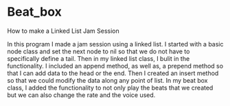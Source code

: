 # Beat_box
How to make a Linked List Jam Session

In this program I made a jam session using a linked list. I started with a basic node class and set the next node to nil so that we do not have
to specifically define a tail. Then in my linked list class, I bulit in the functionality. I included an append method, as well as, a prepend
method so that I can add data to the head or the end. Then I created an insert method so that we could modify the data along any point of list.
In my beat box class, I added the functionality to not only play the beats that we created but we can also change the rate and the voice used. 
